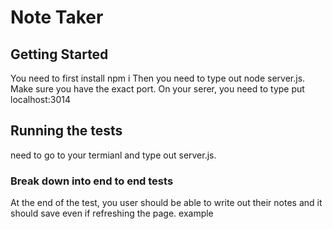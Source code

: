 # Note Taker
## Getting Started
You need to first install npm i 
Then you need to type out node server.js.
Make sure you have the exact port.
On your serer, you need to type put localhost:3014



## Running the tests
need to go to your termianl and type out server.js.

### Break down into end to end tests
At the end of the test, you user should be able to write out their notes and it should save even if refreshing the page.
example

